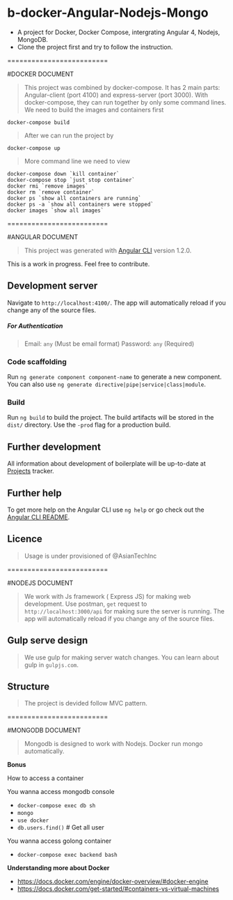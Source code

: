 # b-docker-Angular-Nodejs-Mongo

- A project for Docker, Docker Compose, intergrating Angular 4, Nodejs, MongoDB.
- Clone the project first and try to follow the instruction.

=========================

#DOCKER DOCUMENT
> This project was combined by docker-compose. It has 2 main parts: Angular-client (port 4100) and express-server (port 3000). With docker-compose, they can run together by only some command lines.
> We need to build the images and containers first
```
docker-compose build
```
> After we can run the project by
```
docker-compose up
```
> More command line we need to view
```
docker-compose down `kill container`
docker-compose stop `just stop container`
docker rmi `remove images`
docker rm `remove container`
docker ps `show all containers are running`
docker ps -a `show all containers were stopped`
docker images `show all images`
```
=========================

#ANGULAR DOCUMENT
> This project was generated with [Angular CLI](https://github.com/angular/angular-cli) version 1.2.0.

This is a work in progress. Feel free to contribute.

## Development server

Navigate to `http://localhost:4100/`. The app will automatically reload if you change any of the source files.

##### For Authentication
> Email: `any` (Must be email format)
> Password: `any` (Required)

### Code scaffolding

Run `ng generate component component-name` to generate a new component. You can also use `ng generate directive|pipe|service|class|module`.

### Build
Run `ng build` to build the project. The build artifacts will be stored in the `dist/` directory. Use the `-prod` flag for a production build.

## Further development

All information about development of boilerplate will be up-to-date at [Projects](https://github.com/AsianTechInc/) tracker.

## Further help

To get more help on the Angular CLI use `ng help` or go check out the [Angular CLI README](https://github.com/angular/angular-cli/blob/master/README.md).

## Licence

> Usage is under provisioned of @AsianTechInc


=========================

#NODEJS DOCUMENT
> We work with Js framework ( Express JS) for making web development. 
> Use postman, `get` request to `http://localhost:3000/api` for making sure the server is running. 
> The app will automatically reload if you change any of the source files.
## Gulp serve design
>  We use gulp for making server watch changes. You can learn about gulp in `gulpjs.com`.
## Structure
> The project is devided follow MVC pattern. 


=========================

#MONGODB DOCUMENT
> Mongodb is designed to work with Nodejs. 
> Docker run mongo automatically.

**Bonus**

How to access a container

You wanna access mongodb console

- `docker-compose exec db sh`
- `mongo`
- `use docker`
- `db.users.find()` # Get all user

You wanna access golong container

- `docker-compose exec backend bash`

**Understanding more about Docker**

- https://docs.docker.com/engine/docker-overview/#docker-engine
- https://docs.docker.com/get-started/#containers-vs-virtual-machines
